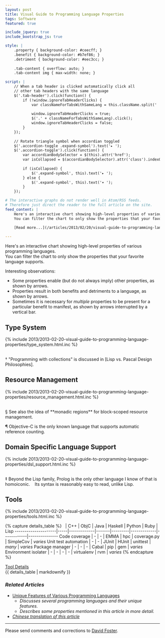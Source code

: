 ```yaml
---
layout: post
title: Visual Guide to Programming Language Properties
tags: Software
featured: true

include_jquery: true
include_bootstrap_js: true

style: |
    .property { background-color: #ceecff; }
    .benefit { background-color: #b7ef86; }
    .detriment { background-color: #eec3cc; }
    
    .tab-content { overflow: auto; }
    .tab-content img { max-width: none; }

script: |
    // When a tab header is clicked automatically click all
    // other tab headers with the same language
    $('.tab-header').click(function() {
        if (!window.ignoreTabHeaderClicks) {
            var classNameForTabsWithSameLang = this.className.split(' ')[1];
            
            window.ignoreTabHeaderClicks = true;
            $('.' + classNameForTabsWithSameLang).click();
            window.ignoreTabHeaderClicks = false;
        }
    });
    
    // Rotate triangle symbol when accordian toggled
    $('.accordion-toggle .expand-symbol').text('▸ ');
    $('.accordion-toggle').click(function() {
        var accordianBodySelector = $(this).attr('href');
        var isCollapsed = $(accordianBodySelector).attr('class').indexOf("in") !== -1;
        
        if (isCollapsed) {
            $('.expand-symbol', this).text('▸ ');
        } else {
            $('.expand-symbol', this).text('▾ ');
        }
    });

# The interactive graphs do not render well in Atom/RSS feeds.
# Therefore just direct the reader to the full article on the site.
feed_content: |
    Here's an interactive chart showing high-level properties of various programming languages.  
    You can filter the chart to only show the properties that your favorite language supports.
    
    [Read more...](/articles/2013/02/20/visual-guide-to-programming-language-properties/)

---
```


Here's an interactive chart showing high-level properties of various programming languages.  
You can filter the chart to only show the properties that your favorite language supports.

Interesting observations:

* Some <span class="property">properties</span> enable (but do not always imply) other <span class="property">properties</span>, as shown by arrows.
* <span class="property">Properties</span> result in both <span class="benefit">benefits</span> and <span class="detriment">detriments</span> to a language, as shown by arrows.
* Sometimes it is necessary for *multiple* <span class="property">properties</span> to be present for a particular <span class="benefit">benefit</span> to
  manifest, as shown by arrows interrupted by a vertical bar.

## Type System

{% include 2013/2013-02-20-visual-guide-to-programming-language-properties/type_system.html.inc %}

<br/>
† "Programming with collections" is discussed in [Lisp vs. Pascal Design Philosophies].

[Lisp vs. Pascal Design Philosophies]: /articles/2013/02/02/learnings-from-sicp/#lisp-vs-pascal-design-philosophies

## Resource Management

{% include 2013/2013-02-20-visual-guide-to-programming-language-properties/resource_management.html.inc %}

<br/>
§ See also the idea of **monadic regions** for block-scoped resource management.

¶ Objective-C is the only known language that supports automatic reference counting.

## Domain Specific Language Support

{% include 2013/2013-02-20-visual-guide-to-programming-language-properties/dsl_support.html.inc %}

<br/>
‡ Beyond the Lisp family, Prolog is the only other language I know of that is homoiconic.  
&nbsp;&nbsp;&nbsp;Its syntax is reasonably easy to read, unlike Lisp.

## Tools

{% include 2013/2013-02-20-visual-guide-to-programming-language-properties/tools.html.inc %}

{% capture details_table %}
&nbsp;               | C++ | ObjC        | Java  | Haskell | Python      | Ruby       | Lisp
---------------------|-----|-------------|-------|---------|-------------|------------|---------------
Code coverage        | -   | -           | EMMA  | hpc     | coverage.py | SimpleCov  | *varies* <!-- ex: code-coverage -->
Unit test automation | -   | -           | JUnit | HUnit   | unittest    | *many*     | *varies* <!-- ex: RackUnit -->
Package manager      | -   | -           | -     | Cabal   | pip         | gem        | *varies* <!-- ex: PLaneT -->
Environment isolater | -   | -           | -     | -       | virtualenv  | rvm        | *varies* <!-- no known example -->
{% endcapture %}

<div class="accordion" id="tool-details">
  <div class="accordion-group">
    <div class="accordion-heading">
      <a class="accordion-toggle" data-toggle="collapse" data-parent="#tool-details" href="#collapseOne">
        <span class="expand-symbol"></span>Tool Details
      </a>
    </div>
    <div id="collapseOne" class="accordion-body collapse">
      <div class="accordion-inner">
        {{ details_table | markdownify }}
      </div>
    </div>
  </div>
</div>

### *Related Articles*

* [Unique Features of Various Programming Languages](/articles/2013/01/29/unique-features-of-various-programming-languages/)
    * *Discusses several programming languages and their unique features.*
    * *Describes some <span class="property">properties</span> mentioned in this article in more detail.*
* [*Chinese translation of this article*](http://m.csdn.net/article/2013-06-28/2816045-Visual-Guide-to-Programming-Language-Properties)

<hr/>

Please send comments and corrections to [David Foster](/contact/).